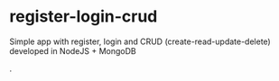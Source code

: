 # register-login-crud
Simple app with register, login and CRUD (create-read-update-delete) developed in NodeJS + MongoDB

.